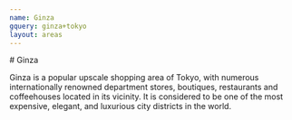 ```yaml
---
name: Ginza
gquery: ginza+tokyo
layout: areas
---
```

# Ginza

Ginza is a popular upscale shopping area of Tokyo, with numerous internationally renowned department stores, boutiques, restaurants and coffeehouses located in its vicinity. It is considered to be one of the most expensive, elegant, and luxurious city districts in the world.
